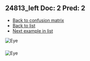 ## 24813_left Doc: 2 Pred: 2
- [Back to confusion matrix](https://github.com/juliandewit/kaggle_retinopathy/blob/master/matrix.md)
- [Back to list](https://github.com/juliandewit/kaggle_retinopathy/blob/master/lists/22/list.md)
- [Next example in list](https://github.com/juliandewit/kaggle_retinopathy/blob/master/lists/22/24/24864_left.md)

![Eye](https://retinopaty.blob.core.windows.net/size1024/24813_left_2.jpeg)

### 

![Eye]()

